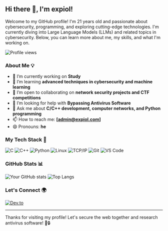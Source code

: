 ## Hi there 👋, I'm expiol!

Welcome to my GitHub profile! I'm 21 years old and passionate about cybersecurity, programming, and exploring cutting-edge technologies. I'm currently diving into Large Language Models (LLMs) and related topics in cybersecurity. Below, you can learn more about me, my skills, and what I'm working on.

![Profile views](https://visitor-badge.laobi.icu/badge?page_id=expiol)

### About Me 💡
- 🔭 I’m currently working on **Study**
- 🌱 I’m learning **advanced techniques in cybersecurity and machine learning**
- 👯 I’m open to collaborating on **network security projects and CTF competitions**
- 🤔 I’m looking for help with **Bypassing Antivirus Software**
- 💬 Ask me about **C/C++ development, computer networks, and Python programming**
- 📫 How to reach me: **[admin@expiol.com]**
- 😄 Pronouns: **he**

### My Tech Stack 🚀
![C](https://img.shields.io/badge/-C-A8B9CC?style=flat-square&logo=c&logoColor=white)
![C++](https://img.shields.io/badge/-C++-00599C?style=flat-square&logo=c%2B%2B&logoColor=white)
![Python](https://img.shields.io/badge/-Python-3776AB?style=flat-square&logo=python&logoColor=white)
![Linux](https://img.shields.io/badge/-Linux-FCC624?style=flat-square&logo=linux&logoColor=black)
![TCP/IP](https://img.shields.io/badge/-TCP/IP-0099CC?style=flat-square)
![Git](https://img.shields.io/badge/-Git-F05032?style=flat-square&logo=git&logoColor=white)
![VS Code](https://img.shields.io/badge/-VS%20Code-007ACC?style=flat-square&logo=visual-studio-code)

### GitHub Stats 📊
![Your GitHub stats](https://github-readme-stats.vercel.app/api?username=expiol&show_icons=true&theme=tokyonight)
![Top Langs](https://github-readme-stats.vercel.app/api/top-langs/?username=expiol&layout=compact&theme=tokyonight)

### Let's Connect 🌍
[![Dev.to](https://img.shields.io/badge/-Dev.to-black?style=flat-square&logo=dev.to)](https://dev.to/expiol)

---

Thanks for visiting my profile! Let's secure the web together and research antivirus software! 🚀🔒

